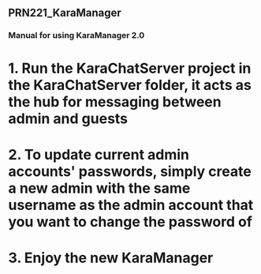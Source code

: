 ## PRN221_KaraManager
### Manual for using KaraManager 2.0
# 1. Run the KaraChatServer project in the KaraChatServer folder, it acts as the hub for messaging between admin and guests
# 2. To update current admin accounts' passwords, simply create a new admin with the same username as the admin account that you want to change the password of
# 3. Enjoy the new KaraManager
